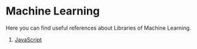 # Machine Learning

Here you can find useful references about Libraries of Machine Learning.

1. [JavaScript](https://github.com/hqxsn/Awesome-Notes-From-Globe/tree/master/Libraries/MachineLearning/javascript/Readme.md)  

     

